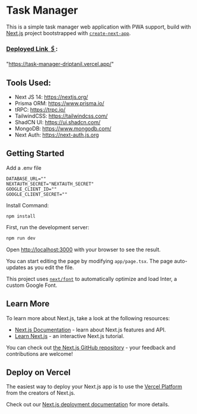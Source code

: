 # Task Manager

This is a simple task manager web application with PWA support, build with [Next.js](https://nextjs.org/) project bootstrapped with [`create-next-app`](https://github.com/vercel/next.js/tree/canary/packages/create-next-app).

### [Deployed Link 🖇️]("https://task-manager-driptanil.vercel.app/"):

"https://task-manager-driptanil.vercel.app/"

## Tools Used:

- Next JS 14: https://nextjs.org/
- Prisma ORM: https://www.prisma.io/
- tRPC: https://trpc.io/
- TailwindCSS: https://tailwindcss.com/
- ShadCN UI: https://ui.shadcn.com/
- MongoDB: https://www.mongodb.com/
- Next Auth: https://next-auth.js.org

## Getting Started

Add a .env file

```
DATABASE_URL=""
NEXTAUTH_SECRET="NEXTAUTH_SECRET"
GOOGLE_CLIENT_ID=""
GOOGLE_CLIENT_SECRET=""
```

Install Command:

```
npm install
```

First, run the development server:

```bash
npm run dev
```

Open [http://localhost:3000](http://localhost:3000) with your browser to see the result.

You can start editing the page by modifying `app/page.tsx`. The page auto-updates as you edit the file.

This project uses [`next/font`](https://nextjs.org/docs/basic-features/font-optimization) to automatically optimize and load Inter, a custom Google Font.

## Learn More

To learn more about Next.js, take a look at the following resources:

- [Next.js Documentation](https://nextjs.org/docs) - learn about Next.js features and API.
- [Learn Next.js](https://nextjs.org/learn) - an interactive Next.js tutorial.

You can check out [the Next.js GitHub repository](https://github.com/vercel/next.js/) - your feedback and contributions are welcome!

## Deploy on Vercel

The easiest way to deploy your Next.js app is to use the [Vercel Platform](https://vercel.com/new?utm_medium=default-template&filter=next.js&utm_source=create-next-app&utm_campaign=create-next-app-readme) from the creators of Next.js.

Check out our [Next.js deployment documentation](https://nextjs.org/docs/deployment) for more details.
